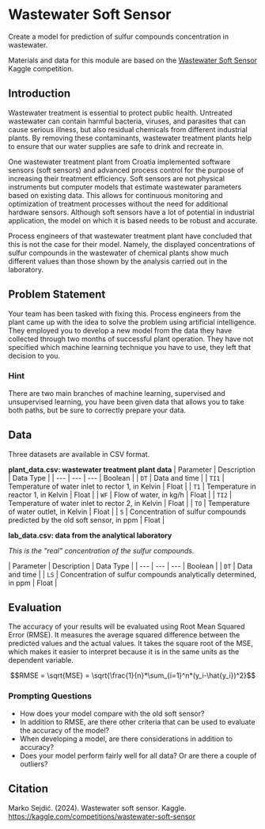 # Wastewater Soft Sensor

Create a model for prediction of sulfur compounds concentration in wastewater.

Materials and data for this module are based on the [Wastewater Soft Sensor](https://www.kaggle.com/competitions/wastewater-soft-sensor) Kaggle competition.


## Introduction
Wastewater treatment is essential to protect public health. Untreated wastewater can contain harmful bacteria, viruses, and parasites that can cause serious illness, but also residual chemicals from different industrial plants. By removing these contaminants, wastewater treatment plants help to ensure that our water supplies are safe to drink and recreate in.

One wastewater treatment plant from Croatia implemented software sensors (soft sensors) and advanced process control for the purpose of increasing their treatment efficiency. Soft sensors are not physical instruments but computer models that estimate wastewater parameters based on existing data. This allows for continuous monitoring and optimization of treatment processes without the need for additional hardware sensors. Although soft sensors have a lot of potential in industrial application, the model on which it is based needs to be robust and accurate.

Process engineers of that wastewater treatment plant have concluded that this is not the case for their model. Namely, the displayed concentrations of sulfur compounds in the wastewater of chemical plants show much different values than those shown by the analysis carried out in the laboratory.


## Problem Statement
Your team has been tasked with fixing this. Process engineers from the plant came up with the idea to solve the problem using artificial intelligence. They employed you to develop a new model from the data they have collected through two months of successful plant operation. They have not specified which machine learning technique you have to use, they left that decision to you.

### Hint
There are two main branches of machine learning, supervised and unsupervised learning, you have been given data that allows you to take both paths, but be sure to correctly prepare your data.


## Data
Three datasets are available in CSV format.

**plant_data.csv: wastewater treatment plant data**
| Parameter | Description | Data Type |
| --- | --- | --- | Boolean |
| `DT` | Data and time | 
| `TI1` | Temperature of water inlet to rector 1, in Kelvin | Float |
| `T1` | Temperature in reactor 1, in Kelvin | Float |
| `WF` | Flow of water, in kg/h | Float |
| `TI2` | Temperature of water inlet to rector 2, in Kelvin | Float |
| `TO` | Temperature of water outlet, in Kelvin | Float |
| `S` | Concentration of sulfur compounds predicted by the old soft sensor, in ppm | Float |

**lab_data.csv: data from the analytical laboratory**

*This is the "real" concentration of the sulfur compounds.*

| Parameter | Description | Data Type |
| --- | --- | --- | Boolean |
| `DT` | Data and time | 
| `LS` | Concentration of sulfur compounds analytically determined, in ppm | Float |


## Evaluation
The accuracy of your results will be evaluated using Root Mean Squared Error (RMSE). It measures the average squared difference between the predicted values and the actual values. It takes the square root of the MSE, which makes it easier to interpret because it is in the same units as the dependent variable.

```math
RMSE = \sqrt{MSE} = \sqrt{\frac{1}{n}*\sum_{i=1}^n*(y_i-\hat{y_i})^2}
```

### Prompting Questions
* How does your model compare with the old soft sensor?
* In addition to RMSE, are there other criteria that can be used to evaluate the accuracy of the model?
* When developing a model, are there considerations in addition to accuracy?
* Does your model perform fairly well for all data? Or are there a couple of outliers?


## Citation
Marko Sejdić. (2024). Wastewater soft sensor. Kaggle. https://kaggle.com/competitions/wastewater-soft-sensor